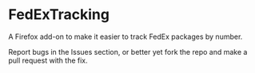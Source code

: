 FedExTracking
=============

A Firefox add-on to make it easier to track FedEx packages by number.

Report bugs in the Issues section, or better yet fork the repo and make a pull request with the fix. 
